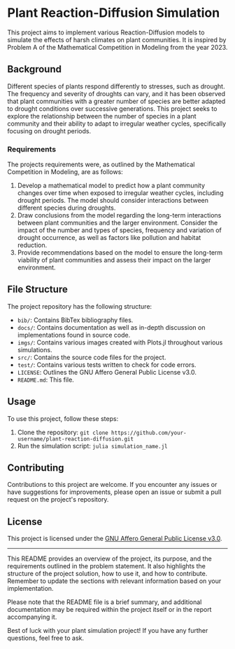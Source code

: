 # Plant Reaction-Diffusion Simulation

This project aims to implement various Reaction-Diffusion models to simulate the effects of harsh climates on plant communities. It is inspired by Problem A of the Mathematical Competition in Modeling from the year 2023.

## Background

Different species of plants respond differently to stresses, such as drought. The frequency and severity of droughts can vary, and it has been observed that plant communities with a greater number of species are better adapted to drought conditions over successive generations. This project seeks to explore the relationship between the number of species in a plant community and their ability to adapt to irregular weather cycles, specifically focusing on drought periods.

### Requirements

The projects requirements were, as outlined by the Mathematical Competition in Modeling, are as follows:

1. Develop a mathematical model to predict how a plant community changes over time when exposed to irregular weather cycles, including drought periods. The model should consider interactions between different species during droughts.
2. Draw conclusions from the model regarding the long-term interactions between plant communities and the larger environment. Consider the impact of the number and types of species, frequency and variation of drought occurrence, as well as factors like pollution and habitat reduction.
3. Provide recommendations based on the model to ensure the long-term viability of plant communities and assess their impact on the larger environment.

## File Structure

The project repository has the following structure:

- `bib/`: Contains BibTex bibliography files.
- `docs/`: Contains documentation as well as in-depth discussion on implementations found in source code.
- `imgs/`: Contains various images created with Plots.jl throughout various simulations.
- `src/`: Contains the source code files for the project.
- `test/`: Contains various tests written to check for code errors.
- `LICENSE`: Outlines the GNU Affero General Public License v3.0.
- `README.md`: This file.

## Usage

To use this project, follow these steps:

1. Clone the repository: `git clone https://github.com/your-username/plant-reaction-diffusion.git`
1. Run the simulation script: `julia simulation_name.jl`

## Contributing

Contributions to this project are welcome. If you encounter any issues or have suggestions for improvements, please open an issue or submit a pull request on the project's repository.

## License

This project is licensed under the [GNU Affero General Public License v3.0](LICENSE).

---

This README provides an overview of the project, its purpose, and the requirements outlined in the problem statement. It also highlights the structure of the project solution, how to use it, and how to contribute. Remember to update the sections with relevant information based on your implementation.

Please note that the README file is a brief summary, and additional documentation may be required within the project itself or in the report accompanying it.

Best of luck with your plant simulation project! If you have any further questions, feel free to ask.
